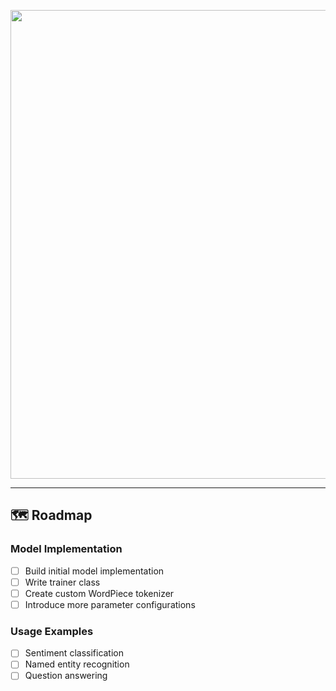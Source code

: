 <p align="center">
  <picture>
    <source media="(prefers-color-scheme: dark)" srcset="https://github.com/user-attachments/assets/4565f1bd-942e-48ce-b31d-df127c1ff04a">
    <source media="(prefers-color-scheme: light)" srcset="https://github.com/user-attachments/assets/484d38b7-9f15-4d76-9c51-460df00deab9">
    <img src="" width="750px" style="height: auto;"></img>
  </picture>
</p>

---

## 🗺️ Roadmap

### Model Implementation
- [ ] Build initial model implementation
- [ ] Write trainer class
- [ ] Create custom WordPiece tokenizer
- [ ] Introduce more parameter configurations

### Usage Examples
- [ ] Sentiment classification
- [ ] Named entity recognition
- [ ] Question answering

